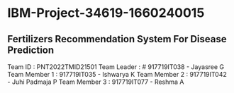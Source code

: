 # IBM-Project-34619-1660240015
## Fertilizers Recommendation System For Disease Prediction
Team ID : PNT2022TMID21501
Team Leader     : # 917719IT038 - Jayasree G
Team Member 1   : 917719IT035 - Ishwarya K
Team Member 2   : 917719IT042 - Juhi Padmaja P
Team Member 3   : 917719IT077 - Reshma A
